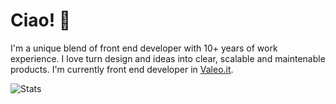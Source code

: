 # Ciao! 👋

I'm a unique blend of front end developer with 10+ years of work experience. I love turn design and ideas into clear, scalable and maintenable products. I'm currently front end developer in [Valeo.it](https://www.valeo.it).

![Stats](https://github-readme-stats.vercel.app/api/top-langs/?username=bertolinimarco&layout=compact&langs_count=6&bg_color=d3d0c8&title_color=ebbd5b&icon_color=ebbd5b&text_color=1a1a1a)
